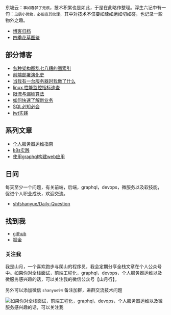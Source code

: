 东坡云：`事如春梦了无痕`，技术积累也是如此，于是在此略作整理。浮生六记中有一句：`见藐小微物，必细查其纹理`，其中对技术不仅要如琢如磨如切如磋，也记录一些物外之趣。

+ [博客归档](https://shanyue.tech/post)
+ [四季花草图鉴](https://github.com/shfshanyue/plant)

## 部分博客

+ [各种架构图乱七八糟的图索引](https://github.com/shfshanyue/graph)
+ [前端部署演化史](https://shanyue.tech/op/deploy-fe)
+ [当我有一台服务器时我做了什么](https://shanyue.tech/op/when-server)
+ [linux 性能监控指标速查](https://shanyue.tech/op/linux-monitor)
+ [限流与漏桶算法](https://shanyue.tech/post/rate-limit)
+ [如何快速了解新业务](https://shanyue.tech/post/business-get-started)
+ [SQL必知必会](https://shanyue.tech/post/sql-examples)
+ [jwt实践](https://shanyue.tech/post/jwt-guide)

## 系列文章

+ [个人服务器运维指南](https://github.com/shfshanyue/op-note)
+ [k8s实践](https://github.com/shfshanyue/learn-k8s)
+ [使用graphql构建web应用](https://github.com/shfshanyue/graphql-guide)

## 日问

每天至少一个问题，有关前端，后端，graphql，devops，微服务以及软技能，促进个人职业成长，欢迎交流。

+ [shfshanyue/Daily-Question](https://github.com/shfshanyue/Daily-Question)

## 找到我

+ [github](http://github.com/shfshanyue)
+ [掘金](https://juejin.im/user/56a34361816dfa005925a654)

### 关注我

我是山月，一个喜欢跑步与爬山的程序员，我会定期分享全栈文章在个人公众号中。如果你对全栈面试，前端工程化，graphql，devops，个人服务器运维以及微服务感兴趣的话，可以关注我的微信公众号【山月行】。

另外可以添加微信 `shanyue94` 备注加群，进群交流技术问题

![如果你对全栈面试，前端工程化，graphql，devops，个人服务器运维以及微服务感兴趣的话，可以关注我](https://shanyue.tech/qrcode.jpg)
